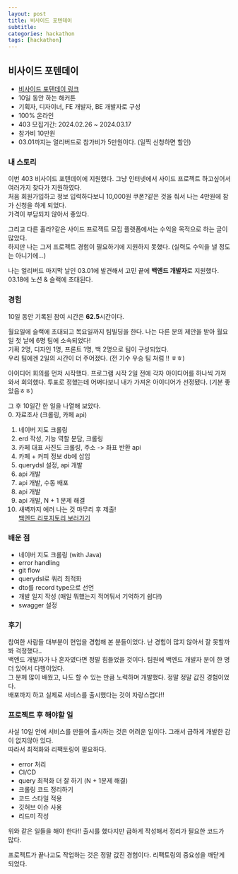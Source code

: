 ```yaml
---
layout: post
title: 비사이드 포텐데이
subtitle: 
categories: hackathon
tags: [hackathon]
---
```

## 비사이드 포텐데이
- [비사이드 포텐데이 링크](https://bside.best/potenday)
- 10일 동안 하는 해커톤
- 기획자, 디자이너, FE 개발자, BE 개발자로 구성
- 100% 온라인
- 403 모집기간: 2024.02.26 ~ 2024.03.17
- 참가비 10만원
- 03.01까지는 얼리버드로 참가비가 5만원이다. (일찍 신청하면 할인)

### 내 스토리
이번 403 비사이드 포텐데이에 지원했다. 그냥 인터넷에서 사이드 프로젝트 하고싶어서 여러가지 찾다가 지원하였다.  
처음 회원가입하고 정보 입력하다보니 10,000원 쿠폰?같은 것을 줘서 나는 4만원에 참가 신청을 하게 되었다.  
가격이 부담되지 않아서 좋았다.  
  
그리고 다른 홀라?같은 사이드 프로젝트 모집 플랫폼에서는 수익을 목적으로 하는 글이 많았다.  
하지만 나는 그저 프로젝트 경험이 필요하기에 지원하지 못했다. (실력도 수익을 낼 정도는 아니기에...)  
  
나는 얼리버드 마지막 날인 03.01에 발견해서 고민 끝에 **백엔드 개발자**로 지원했다.  
03.18에 노션 & 슬랙에 초대된다.

### 경험
10일 동안 기록된 참여 시간은 **62.5**시간이다.  
  
월요일에 슬랙에 초대되고 목요일까지 팀빌딩을 한다. 나는 다른 분의 제안을 받아 월요일 첫 날에 6명 팀에 소속되었다!  
기획 2명, 디자인 1명, 프론트 1명, 백 2명으로 팀이 구성되었다.  
우리 팀에겐 2일의 시간이 더 주어졌다. (전 기수 우승 팀 처럼 !! ㅎㅎ)  
  
아이디어 회의를 먼저 시작했다. 프로그램 시작 2일 전에 각자 아이디어를 하나씩 가져와서 회의했다. 투표로 정했는데 어쩌다보니 내가 가져온 아이디어가 선정됐다. (기분 좋았음ㅎㅎ)  
  
그 후 10일간 한 일을 나열해 보았다.  
0. 자료조사 (크롤링, 카페 api)
1. 네이버 지도 크롤링
2. erd 작성, 기능 역할 분담, 크롤링
3. 카페 대표 사진도 크롤링, 주소 -> 좌표 반환 api
4. 카페 + 커피 정보 db에 삽입
5. querydsl 설정, api 개발
6. api 개발
7. api 개발, 수동 배포
8. api 개발
9. api 개발, N + 1 문제 해결
10. 새벽까지 에러 나는 것 마무리 후 제출!  
[백엔드 리포지토리 보러가기](https://github.com/dajeongdev/Americanote)

### 배운 점
- 네이버 지도 크롤링 (with Java)
- error handling
- git flow
- querydsl로 쿼리 최적화
- dto를 record type으로 선언
- 개발 일지 작성 (매일 뭐했는지 적어둬서 기억하기 쉽다!)
- swagger 설정

### 후기
참여한 사람들 대부분이 현업을 경험해 본 분들이었다. 난 경험이 많지 않아서 잘 못할까봐 걱정했다..  
백엔드 개발자가 나 혼자였다면 정말 힘들었을 것이다. 팀원에 백엔드 개발자 분이 한 명 더 있어서 다행이었다.  
그 분께 많이 배웠고, 나도 할 수 있는 만큼 노력하며 개발했다. 정말 정말 값진 경험이었다.  
배포까지 하고 실제로 서비스를 출시했다는 것이 자랑스럽다!!  

### 프로젝트 후 해야할 일
사실 10일 안에 서비스를 만들어 출시하는 것은 어려운 일이다. 그래서 급하게 개발한 감이 없지않아 있다.  
따라서 최적화와 리팩토링이 필요하다. 
- error 처리
- CI/CD
- query 최적화 더 잘 하기 (N + 1문제 해결)
- 크롤링 코드 정리하기
- 코드 스타일 적용
- 깃허브 이슈 사용
- 리드미 작성  
  
위와 같은 일들을 해야 한다!! 출시를 했다지만 급하게 작성해서 정리가 필요한 코드가 많다.  
  
프로젝트가 끝나고도 작업하는 것은 정말 값진 경험이다. 리팩토링의 중요성을 깨닫게 되었다.

